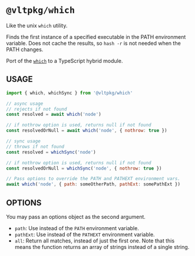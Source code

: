 # `@vltpkg/which`

Like the unix `which` utility.

Finds the first instance of a specified executable in the PATH
environment variable.  Does not cache the results, so `hash -r` is not
needed when the PATH changes.

Port of the [`which`](http://npm.im/which) to a TypeScript hybrid
module.

## USAGE

```js
import { which, whichSync } from '@vltpkg/which'

// async usage
// rejects if not found
const resolved = await which('node')

// if nothrow option is used, returns null if not found
const resolvedOrNull = await which('node', { nothrow: true })

// sync usage
// throws if not found
const resolved = whichSync('node')

// if nothrow option is used, returns null if not found
const resolvedOrNull = whichSync('node', { nothrow: true })

// Pass options to override the PATH and PATHEXT environment vars.
await which('node', { path: someOtherPath, pathExt: somePathExt })
```

## OPTIONS

You may pass an options object as the second argument.

- `path`: Use instead of the `PATH` environment variable.
- `pathExt`: Use instead of the `PATHEXT` environment variable.
- `all`: Return all matches, instead of just the first one.  Note that
  this means the function returns an array of strings instead of a
  single string.
